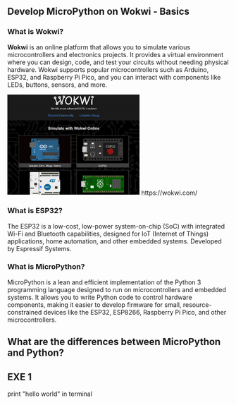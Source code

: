 ## Develop MicroPython on Wokwi - Basics

### What is Wokwi?
**Wokwi** is an online platform that allows you to simulate various microcontrollers and electronics projects. It provides a virtual environment where you can design, code, and test your circuits without needing physical hardware. Wokwi supports popular microcontrollers such as Arduino, ESP32, and Raspberry Pi Pico, and you can interact with components like LEDs, buttons, sensors, and more.

<img src="https://github.com/tplusdo/MicroPythonTraining/blob/main/image/wokwi%20screenshot.png" width="300">
https://wokwi.com/

### What is ESP32?
The ESP32 is a low-cost, low-power system-on-chip (SoC) with integrated Wi-Fi and Bluetooth capabilities, designed for IoT (Internet of Things) applications, home automation, and other embedded systems. Developed by Espressif Systems.

### What is MicroPython?
MicroPython is a lean and efficient implementation of the Python 3 programming language designed to run on microcontrollers and embedded systems. It allows you to write Python code to control hardware components, making it easier to develop firmware for small, resource-constrained devices like the ESP32, ESP8266, Raspberry Pi Pico, and other microcontrollers.

## What are the differences between MicroPython and Python?

## EXE 1
print "hello world" in terminal
